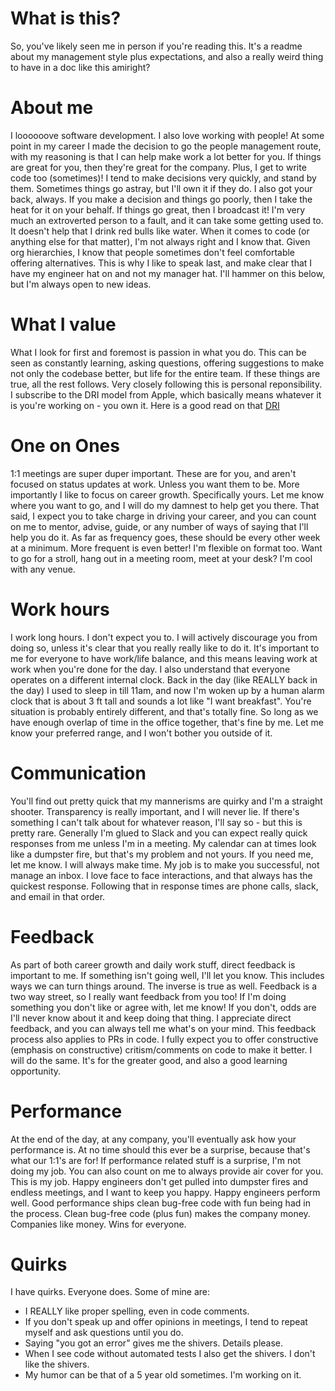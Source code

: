 # What is this?
So, you've likely seen me in person if you're reading this. It's a readme about my management style plus expectations, and also a really weird thing to have in a doc like this amiright? 

# About me
I loooooove software development. I also love working with people! At some point in my career I made the decision to go the people management route, with my reasoning is that I can help make work a lot better for you. If things are great for you, then they're great for the company. Plus, I get to write code too (sometimes)! I tend to make decisions very quickly, and stand by them. Sometimes things go astray, but I'll own it if they do. I also got your back, always. If you make a decision and things go poorly, then I take the heat for it on your behalf. If things go great, then I broadcast it! I'm very much an extroverted person to a fault, and it can take some getting used to. It doesn't help that I drink red bulls like water. When it comes to code (or anything else for that matter), I'm not always right and I know that. Given org hierarchies, I know that people sometimes don't feel comfortable offering alternatives. This is why I like to speak last, and make clear that I have my engineer hat on and not my manager hat. I'll hammer on this below, but I'm always open to new ideas.

# What I value
What I look for first and foremost is passion in what you do. This can be seen as constantly learning, asking questions, offering suggestions to make not only the codebase better, but life for the entire team. If these things are true, all the rest follows. Very closely following this is personal reponsibility. I subscribe to the DRI model from Apple, which basically means whatever it is you're working on - you own it. Here is a good read on that [DRI](https://www.forbes.com/sites/quora/2012/10/02/how-well-does-apples-directly-responsible-individual-dri-model-work-in-practice/#4f822b0c194c)


# One on Ones
1:1 meetings are super duper important. These are for you, and aren't focused on status updates at work. Unless you want them to be. More importantly I like to focus on career growth. Specifically yours. Let me know where you want to go, and I will do my damnest to help get you there. That said, I expect you to take charge in driving your career, and you can count on me to mentor, advise, guide, or any number of ways of saying that I'll help you do it. As far as frequency goes, these should be every other week at a minimum. More frequent is even better! I'm flexible on format too. Want to go for a stroll, hang out in a meeting room, meet at your desk? I'm cool with any venue.


# Work hours
I work long hours. I don't expect you to. I will actively discourage you from doing so, unless it's clear that you really really like to do it. It's important to me for everyone to have work/life balance, and this means leaving work at work when you're done for the day. I also understand that everyone operates on a different internal clock. Back in the day (like REALLY back in the day) I used to sleep in till 11am, and now I'm woken up by a human alarm clock that is about 3 ft tall and sounds a lot like "I want breakfast". You're situation is probably entirely different, and that's totally fine. So long as we have enough overlap of time in the office together, that's fine by me. Let me know your preferred range, and I won't bother you outside of it.


# Communication
You'll find out pretty quick that my mannerisms are quirky and I'm a straight shooter. Transparency is really important, and I will never lie. If there's something I can't talk about for whatever reason, I'll say so - but this is pretty rare. Generally I'm glued to Slack and you can expect really quick responses from me unless I'm in a meeting. My calendar can at times look like a dumpster fire, but that's my problem and not yours. If you need me, let me know. I will always make time. My job is to make you successful, not manage an inbox. I love face to face interactions, and that always has the quickest response. Following that in response times are phone calls, slack, and email in that order. 


# Feedback
As part of both career growth and daily work stuff, direct feedback is important to me. If something isn't going well, I'll let you know. This includes ways we can turn things around. The inverse is true as well. Feedback is a two way street, so I really want feedback from you too! If I'm doing something you don't like or agree with, let me know! If you don't, odds are I'll never know about it and keep doing that thing. I appreciate direct feedback, and you can always tell me what's on your mind. This feedback process also applies to PRs in code. I fully expect you to offer constructive (emphasis on constructive) critism/comments on code to make it better. I will do the same. It's for the greater good, and also a good learning opportunity.


# Performance
At the end of the day, at any company, you'll eventually ask how your performance is. At no time should this ever be a surprise, because that's what our 1:1's are for! If performance related stuff is a surprise, I'm not doing my job. You can also count on me to always provide air cover for you. This is my job. Happy engineers don't get pulled into dumpster fires and endless meetings, and I want to keep you happy. Happy engineers perform well. Good performance ships clean bug-free code with fun being had in the process. Clean bug-free code (plus fun) makes the company money. Companies like money. Wins for everyone.


# Quirks
I have quirks. Everyone does. Some of mine are:
* I REALLY like proper spelling, even in code comments.
* If you don't speak up and offer opinions in meetings, I tend to repeat myself and ask questions until you do.
* Saying "you got an error" gives me the shivers. Details please.
* When I see code without automated tests I also get the shivers. I don't like the shivers.
* My humor can be that of a 5 year old sometimes. I'm working on it.